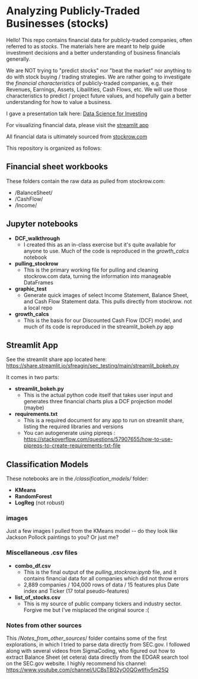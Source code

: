 # Analyzing Publicly-Traded Businesses (stocks)

Hello! This repo contains financial data for publicly-traded companies, often referred to as *stocks*. The materials here are meant to help guide investment decisions and a better understanding of business financials generally.

We are NOT trying to "predict stocks" nor "beat the market" nor anything to do with stock buying / trading strategies. We are rather going to investigate the *financial characteristics* of publicly-traded companies, e.g. their Revenues, Earnings, Assets, Libailities, Cash Flows, etc. We will use those characteristics to predict / project future values, and hopefully gain a better understanding for how to value a business.

I gave a presentation talk here: [Data Science for Investing](https://youtu.be/8DCU2wGfPHI)

For visualizing financial data, please visit the [streamlit app](https://share.streamlit.io/sfreagin/sec_testing/main/streamlit_bokeh.py)

All financial data is ultimately sourced from [stockrow.com](https://stockrow.com/)

This repository is organized as follows:
## Financial sheet workbooks
These folders contain the raw data as pulled from stockrow.com:
- /BalanceSheet/
- /CashFlow/
- /Income/


## Jupyter notebooks
- **DCF_walkthrough**
    - I created this as an in-class exercise but it's quite available for anyone to use. Much of the code is reproduced in the *growth_calcs* notebook
- **pulling_stockrow**
    - This is the primary working file for pulling and cleaning stockrow.com data, turning the information into manageable DataFrames
- **graphic_test**
    - Generate quick images of select Income Statement, Balance Sheet, and Cash Flow Statement data. This pulls directly from stockrow. not a local repo
- **growth_calcs**
    - This is the basis for our Discounted Cash Flow (DCF) model, and much of its code is reproduced in the streamlit_bokeh.py app

## Streamlit App
See the streamlit share app located here: https://share.streamlit.io/sfreagin/sec_testing/main/streamlit_bokeh.py

It comes in two parts:
- **streamlit_bokeh.py**
    - This is the actual python code itself that takes user input and generates three financial charts plus a DCF projection model (maybe)
- **requirements.txt**
    - This is a required document for any app to run on streamlit share, listing the required libraries and versions
    - You can autogenerate using pipreqs : https://stackoverflow.com/questions/57907655/how-to-use-pipreqs-to-create-requirements-txt-file
    
## Classification Models
These notebooks are in the */classification_models/* folder:
- **KMeans**
- **RandomForest**
- **LogReg** (not robust)

### images
Just a few images I pulled from the KMeans model -- do they look like Jackson Pollock paintings to you? Or just me?

### Miscellaneous .csv files
- **combo_df.csv**
    - This is the final output of the *pulling_stockrow.ipynb* file, and it contains financial data for all companies which did not throw errors
    - 2,889 companies / 104,000 rows of data / 15 features plus Date index and Ticker (17 total pseudo-features)
- **list_of_stocks.csv**
    - This is my source of public company tickers and industry sector. Forgive me but I've misplaced the original source :(
    
### Notes from other sources
This /*Notes_from_other_sources*/ folder contains some of the first explorations, in which I tried to parse data directly from SEC.gov. I followed along with several videos from SigmaCoding, who figured out how to extract Balance Sheet (et cetera) data directly from the EDGAR search tool on the SEC.gov website. I highly recommend his channel: https://www.youtube.com/channel/UCBsTB02yO0QGwtlfiv5m25Q
